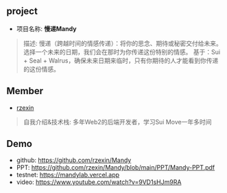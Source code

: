 ## project
- 项目名称: **慢递Mandy**
> 描述: 慢递（跨越时间的情感传递）：将你的思念、期待或秘密交付给未来。选择一个未来的日期，我们会在那时为你传递这份特别的情感。 基于：Sui + Seal + Walrus，确保未来日期来临时，只有你期待的人才能看到你传递的这份情感。

## Member
- [rzexin](https://github.com/rzexin)
> 自我介绍&技术栈: 多年Web2的后端开发者，学习Sui Move一年多时间

## Demo

- github: https://github.com/rzexin/Mandy
- PPT: https://github.com/rzexin/Mandy/blob/main/PPT/Mandy-PPT.pdf
- testnet: https://mandylab.vercel.app
- video: https://www.youtube.com/watch?v=9VD1sHJm9RA
